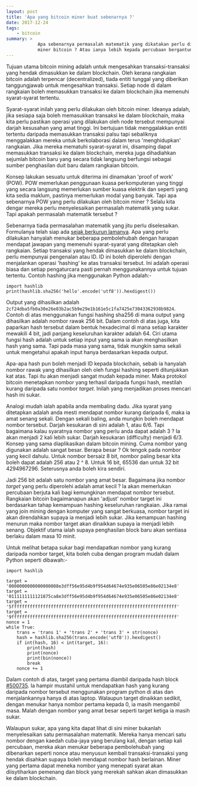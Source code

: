 ```yaml
---
layout: post
title: 'Apa yang bitcoin miner buat sebenarnya ?'
date: 2017-12-24
tags:
    - bitcoin
summary: >
            Apa sebenarnya permasalah matematik yang dikatakan perlu diselesaikan oleh
            miner bitcoin ? Atau ianya lebih kepada percubaan bergantung kepada nasib ?
---
```


Tujuan utama bitcoin mining adalah untuk mengesahkan transaksi-transaksi yang hendak dimasukkan ke dalam blockchain. Oleh kerana rangkaian bitcoin adalah terpencar (decentralized), tiada entiti tunggal yang diberikan tanggungjawab untuk mengesahkan transaksi. Setiap node di dalam rangkaian boleh memasukkan transaksi ke dalam blockchain jika memenuhi syarat-syarat tertentu.

Syarat-syarat inilah yang perlu dilakukan oleh bitcoin miner. Ideanya adalah, jika sesiapa saja boleh memasukkan transaksi ke dalam blockchain, maka kita perlu pastikan operasi yang dilakukan oleh node tersebut mempunyai darjah kesusahan yang amat tinggi. Ini bertujuan tidak menggalakkan entiti tertentu daripada memasukkan transaksi palsu tapi sebaliknya menggalakkan mereka untuk berkolaborasi dalam terus 'menghidupkan' rangkaian. Jika mereka mematuhi syarat-syarat ini, disamping dapat memasukkan transaksi ke dalam blockchain, mereka juga dihadiahkan sejumlah bitcoin baru yang secara tidak langsung berfungsi sebagai sumber penghasilan duit baru dalam rangkaian bitcoin.

Konsep lakukan sesuatu untuk diterima ini dinamakan 'proof of work' (POW). POW memerlukan penggunaan kuasa perkomputeran yang tinggi yang secara langsung memerlukan sumber kuasa elektrik dan seperti yang kita sedia maklum, pastinya memerlukan modal yang banyak. Tapi apa sebenarnya POW yang perlu dilakukan oleh bitcoin miner ? Selalu kita dengar mereka perlu menyelesaikan permasalah matematik yang sukar. Tapi apakah permasalah matematik tersebut ?

Sebenarnya tiada permasalahan matematik yang jitu perlu diselesaikan. Formulanya telah siap ada [sejak berkurun lamanya][hashcash]. Apa yang perlu dilakukan hanyalah menukar beberapa pembolehubah dengan harapan mendapat jawapan yang memenuhi syarat-syarat yang ditetapkan oleh rangkaian. Setiap transaksi yang hendak dimasukkan ke dalam blockchain, perlu mempunyai pengenalan atau ID. ID ini boleh diperolehi dengan menjalankan operasi 'hashing' ke atas transaksi tersebut. Ini adalah operasi biasa dan setiap pengaturcara pasti pernah menggunakannya untuk tujuan tertentu. Contoh hashing jika menggunakan Python adalah:-

```
import hashlib
print(hashlib.sha256('hello'.encode('utf8')).hexdigest())
```
Output yang dihasilkan adalah `2cf24dba5fb0a30e26e83b2ac5b9e29e1b161e5c1fa7425e73043362938b9824`. Contoh di atas menggunakan fungsi hashing sha256 di mana output yang dihasilkan adalah nombor rawak 256 bit. Dalam contoh di atas juga, kita paparkan hash tersebut dalam bentuk hexadecimal di mana setiap karakter mewakili 4 bit, jadi panjang keseluruhan karakter adalah 64. Ciri utama fungsi hash adalah untuk setiap input yang sama ia akan menghasilkan hash yang sama. Tapi pada masa yang sama, tidak mungkin sama sekali untuk mengetahui apakah input hanya berdasarkan kepada output.

Apa-apa hash pun boleh menjadi ID kepada blockchain, sebab ia hanyalah nombor rawak yang dihasilkan oleh oleh fungsi hashing seperti ditunjukkan kat atas. Tapi itu akan menjadi sangat mudah kepada miner. Maka protokol bitcoin menetapkan nombor yang terhasil daripada fungsi hash, mestilah kurang daripada satu nombor _target_. Inilah yang menjadikan proses mencari hash ini sukar.

Analogi mudah ialah apabila anda membaling dadu. Jika syarat yang ditetapkan adalah anda mesti mendapat nombor kurang daripada 6, maka ia amat senang sekali. Dengan sekali baling, anda mungkin boleh mendapat nombor tersebut. Darjah kesukaran di sini adalah 1, atau 6/6. Tapi bagaimana kalau syaratnya nombor yang perlu anda dapat adalah 3 ? Ia akan menjadi 2 kali lebih sukar. Darjah kesukaran (difficulty) menjadi 6/3. Konsep yang sama diaplikasikan dalam bitcoin mining. Cuma nombor yang digunakan adalah sangat besar. Berapa besar ? Ok tengok pada nombor yang kecil dahulu. Untuk nombor bersaiz 8 bit, nombor paling besar kita boleh dapat adalah 256 atau 2 ^ 8. Untuk 16 bit, 65536 dan untuk 32 bit 4294967296. Seterusnya anda boleh kira sendiri.

Jadi 256 bit adalah satu nombor yang amat besar. Bagaimana jika nombor _target_ yang perlu diperolehi adalah amat kecil ? Ia akan memerlukan percubaan berjuta kali bagi kemungkinan mendapat nombor tersebut. Rangkaian bitcoin bagaimanapun akan 'adjust' nombor target ini berdasarkan tahap kemampuan hashing keseluruhan rangkaian. Jika ramai yang join mining dengan komputer yang sangat berkuasa, nombor target ini akan direndahkan supaya ia menjadi lebih sukar. Jika kemampuan hashing menurun maka nombor target akan dinaikkan supaya ia menjadi lebih senang. Objektif utama ialah supaya penghasilan block baru akan sentiasa berlaku dalam masa 10 minit.

Untuk melihat betapa sukar bagi mendapatkan nombor yang kurang daripada nombor target, kita boleh cuba dengan program mudah dalam Python seperti dibawah:-

```
import hashlib

target = '0000000000000000008e3dff56e95d4b9f954d64674e935e06505e86e02134e8'
target = '0111111111121875ca8e3dff56e95d4b9f954d64674e935e06505e86e02134e8'
target = '5fffffffffffffffffffffffffffffffffffffffffffffffffffffffffffffff'
target = '9fffffffffffffffffffffffffffffffffffffffffffffffffffffffffffffff'
nonce = 1
while True:
    trans = 'trans 1' + 'trans 2' + 'trans 3' + str(nonce)
    hash = hashlib.sha256(trans.encode('utf8')).hexdigest()
    if int(hash, 16) < int(target, 16):
        print(hash)
        print(nonce)
        print(bin(nonce))
        break
    nonce += 1
```
Dalam contoh di atas, target yang pertama diambil daripada hash block [#500735](https://blockchain.info/block/00000000000000000051f3a7fabf5c19485fc30491f856d053a43cfafba7667d). Ia hampir mustahil untuk mendapatkan hash yang kurang daripada nombor tersebut menggunakan program python di atas dan menjalankannya hanya di atas laptop. Walaupun target dinaikkan sedikit, dengan menukar hanya nombor pertama kepada 0, ia masih mengambil masa. Malah dengan nombor yang amat besar seperti target ketiga ia masih sukar.

Walaupun sukar, apa yang kita dapat lihat di sini miner bukanlah menyelesaikan satu permasalahan matematik. Mereka hanya mencari satu nombor dengan kaedah cuba-jaya yang berulang kali, dengan setiap kali percubaan, mereka akan menukar beberapa pembolehubah yang dibenarkan seperti nonce atau menyusun kembali transaksi-transaksi yang hendak disahkan supaya boleh mendapat nombor hash berlainan. Miner yang pertama dapat meneka nombor yang menepati syarat akan diisytiharkan pemenang dan block yang merekah sahkan akan dimasukkan ke dalam blockchain.

[hashcash]:https://en.wikipedia.org/wiki/Hashcash

